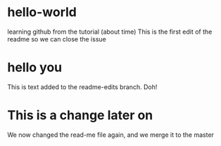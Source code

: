 # hello-world
learning github from the tutorial (about time)
This is the first edit of the readme so we can close the issue 

# hello you
This is text added to the readme-edits branch. Doh!

# This is a change later on
We now changed the read-me file again, and we merge it to the master
